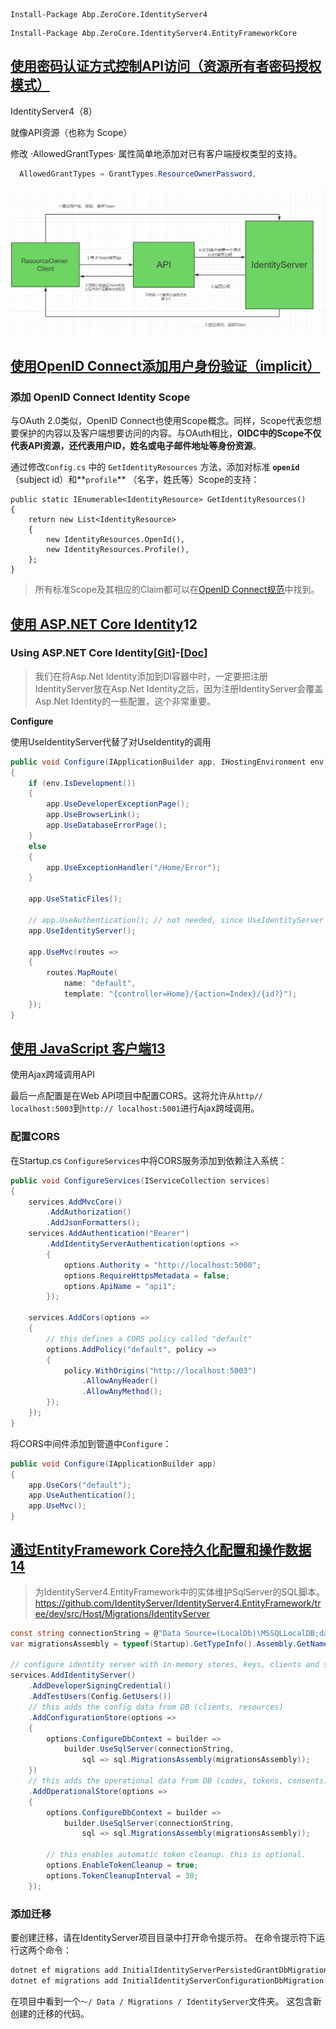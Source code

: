 



```
Install-Package Abp.ZeroCore.IdentityServer4
```



```
Install-Package Abp.ZeroCore.IdentityServer4.EntityFrameworkCore
```







## 			[使用密码认证方式控制API访问（资源所有者密码授权模式）](https://www.cnblogs.com/stulzq/p/7509648.html)

IdentityServer4（8）



就像API资源（也称为 Scope）

修改 ·AllowedGrantTypes· 属性简单地添加对已有客户端授权类型的支持。

```csharp
  AllowedGrantTypes = GrantTypes.ResourceOwnerPassword,
```



![img](assets/668104-20180419125329982-1803935441.png)









##	[使用OpenID Connect添加用户身份验证（implicit）](https://www.cnblogs.com/stulzq/p/7797341.html)

###	添加 OpenID Connect Identity Scope

与OAuth 2.0类似，OpenID Connect也使用Scope概念。同样，Scope代表您想要保护的内容以及客户端想要访问的内容。与OAuth相比，**OIDC中的Scope不仅代表API资源，还代表用户ID，姓名或电子邮件地址等身份资源**。

通过修改`Config.cs` 中的 `GetIdentityResources` 方法，添加对标准 **`openid`**（subject id）和**`profile`** （名字，姓氏等）Scope的支持：

```
public static IEnumerable<IdentityResource> GetIdentityResources()
{
    return new List<IdentityResource>
    {
        new IdentityResources.OpenId(),
        new IdentityResources.Profile(),
    };
}
```

> 所有标准Scope及其相应的Claim都可以在[OpenID Connect规范](https://openid.net/specs/openid-connect-core-1_0.html#ScopeClaims)中找到。



##	[使用 ASP.NET Core Identity](https://www.cnblogs.com/stulzq/p/8120129.html)12



###	 Using ASP.NET Core Identity[[Git](https://github.com/IdentityServer/IdentityServer4/blob/master/docs/quickstarts/8_aspnet_identity.rst)]-[[Doc](https://identityserver4.readthedocs.io/en/latest/quickstarts/8_aspnet_identity.html)]



> 我们在将Asp.Net Identity添加到DI容器中时，一定要把注册IdentityServer放在Asp.Net Identity之后，因为注册IdentityServer会覆盖Asp.Net Identity的一些配置，这个非常重要。

**Configure**

使用UseIdentityServer代替了对UseIdentity的调用

```csharp
public void Configure(IApplicationBuilder app, IHostingEnvironment env)
{
    if (env.IsDevelopment())
    {
        app.UseDeveloperExceptionPage();
        app.UseBrowserLink();
        app.UseDatabaseErrorPage();
    }
    else
    {
        app.UseExceptionHandler("/Home/Error");
    }

    app.UseStaticFiles();

    // app.UseAuthentication(); // not needed, since UseIdentityServer adds the authentication middleware
    app.UseIdentityServer();

    app.UseMvc(routes =>
    {
        routes.MapRoute(
            name: "default",
            template: "{controller=Home}/{action=Index}/{id?}");
    });
}
```



## 	[使用 JavaScript 客户端13](https://www.cnblogs.com/stulzq/p/8120211.html)

使用Ajax跨域调用API

最后一点配置是在Web API项目中配置CORS。这将允许从`http// localhost:5003`到`http:// localhost:5001`进行Ajax跨域调用。

### **配置CORS**

在Startup.cs `ConfigureServices`中将CORS服务添加到依赖注入系统：

```csharp
public void ConfigureServices(IServiceCollection services)
{
    services.AddMvcCore()
        .AddAuthorization()
        .AddJsonFormatters(); 
    services.AddAuthentication("Bearer")
        .AddIdentityServerAuthentication(options =>
        {
            options.Authority = "http://localhost:5000";
            options.RequireHttpsMetadata = false; 
            options.ApiName = "api1";
        });

    services.AddCors(options =>
    {
        // this defines a CORS policy called "default"
        options.AddPolicy("default", policy =>
        {
            policy.WithOrigins("http://localhost:5003")
                .AllowAnyHeader()
                .AllowAnyMethod();
        });
    });
}
```

将CORS中间件添加到管道中`Configure`：

```csharp
public void Configure(IApplicationBuilder app)
{
    app.UseCors("default"); 
    app.UseAuthentication(); 
    app.UseMvc();
}
```







##	[通过EntityFramework Core持久化配置和操作数据14](https://www.cnblogs.com/stulzq/p/8120518.html)





> 为IdentityServer4.EntityFramework中的实体维护SqlServer的SQL脚本。 
> https://github.com/IdentityServer/IdentityServer4.EntityFramework/tree/dev/src/Host/Migrations/IdentityServer







```csharp
const string connectionString = @"Data Source=(LocalDb)\MSSQLLocalDB;database=IdentityServer4.Quickstart.EntityFramework-2.0.0;trusted_connection=yes;";
var migrationsAssembly = typeof(Startup).GetTypeInfo().Assembly.GetName().Name;

// configure identity server with in-memory stores, keys, clients and scopes
services.AddIdentityServer()
    .AddDeveloperSigningCredential()
    .AddTestUsers(Config.GetUsers())
    // this adds the config data from DB (clients, resources)
    .AddConfigurationStore(options =>
    {
        options.ConfigureDbContext = builder =>
            builder.UseSqlServer(connectionString,
                sql => sql.MigrationsAssembly(migrationsAssembly));
    })
    // this adds the operational data from DB (codes, tokens, consents)
    .AddOperationalStore(options =>
    {
        options.ConfigureDbContext = builder =>
            builder.UseSqlServer(connectionString,
                sql => sql.MigrationsAssembly(migrationsAssembly));

        // this enables automatic token cleanup. this is optional.
        options.EnableTokenCleanup = true;
        options.TokenCleanupInterval = 30;
    });
```





###	 添加迁移

要创建迁移，请在IdentityServer项目目录中打开命令提示符。 在命令提示符下运行这两个命令：

```bash
dotnet ef migrations add InitialIdentityServerPersistedGrantDbMigration -c PersistedGrantDbContext -o Data/Migrations/IdentityServer/PersistedGrantDb
dotnet ef migrations add InitialIdentityServerConfigurationDbMigration -c ConfigurationDbContext -o Data/Migrations/IdentityServer/ConfigurationDb
```

在项目中看到一个`〜/ Data / Migrations / IdentityServer`文件夹。 这包含新创建的迁移的代码。 